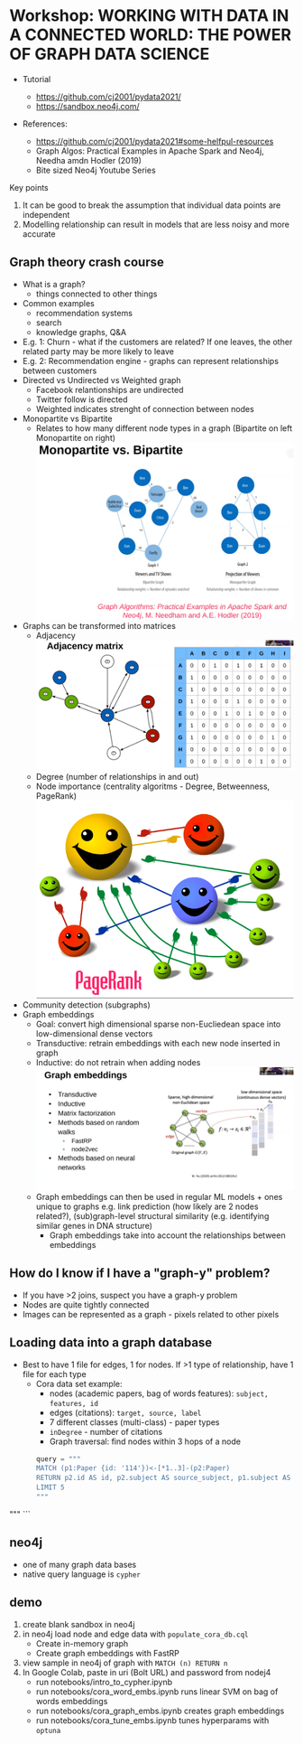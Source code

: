 # Workshop: WORKING WITH DATA IN A CONNECTED WORLD: THE POWER OF GRAPH DATA SCIENCE

* Tutorial
    * https://github.com/cj2001/pydata2021/
    * https://sandbox.neo4j.com/

* References: 
    * https://github.com/cj2001/pydata2021#some-helfpul-resources
    * Graph Algos: Practical Examples in Apache Spark and Neo4j, Needha amdn Hodler (2019)
    * Bite sized Neo4j Youtube Series

Key points
1. It can be good to break the assumption that individual data points are independent
2. Modelling relationship can result in models that are less noisy and more accurate

## Graph theory crash course
* What is a graph? 
    * things connected to other things
* Common examples
    * recommendation systems
    * search
    * knowledge graphs, Q&A    
* E.g. 1: Churn - what if the customers are related? If one leaves, the other related party may be more likely to leave
* E.g. 2: Recommendation engine - graphs can represent relationships between customers
* Directed vs Undirected vs Weighted graph
    * Facebook relantionships are undirected
    * Twitter follow is directed
    * Weighted indicates strenght of connection between nodes
* Monopartite vs Bipartite
    * Relates to how many different node types in a graph (Bipartite on left Monopartite on right)
    ![](2021-11-02-16-19-52.png)
* Graphs can be transformed into matrices
    * Adjacency
    ![](2021-11-02-16-21-10.png)
    * Degree (number of relationships in and out)
    * Node importance (centrality algoritms - Degree, Betweenness, PageRank)
    ![](2021-11-02-16-24-32.png)
* Community detection (subgraphs)    
* Graph embeddings
    * Goal: convert high dimensional sparse non-Eucliedean space into low-dimensional dense vectors
    * Transductive: retrain embeddings with each new node inserted in graph
    * Inductive: do not retrain when adding nodes
![](2021-11-02-16-27-02.png)
    * Graph embeddings can then be used in regular ML models + ones unique to graphs e.g. link prediction (how likely are 2 nodes related?), (sub)graph-level structural similarity (e.g. identifying similar genes in DNA structure)
        * Graph embeddings take into account the relationships between embeddings

## How do I know if I have a "graph-y" problem?
* If you have >2 joins, suspect you have a graph-y problem
* Nodes are quite tightly connected
* Images can be represented as a graph - pixels related to other pixels

## Loading data into a graph database
* Best to have 1 file for edges, 1 for nodes. If >1 type of relationship, have 1 file for each type
    * Cora data set example: 
        * nodes (academic papers, bag of words features): `subject, features, id`
        * edges (citations): `target, source, label`
        * 7 different classes (multi-class) - paper types
        * `inDegree` - number of citations
        * Graph traversal: find nodes within 3 hops of a node
        ```python
        query = """
        MATCH (p1:Paper {id: '114'})<-[*1..3]-(p2:Paper)
        RETURN p2.id AS id, p2.subject AS source_subject, p1.subject AS target_subject
        LIMIT 5
        """
"""
        ```

## neo4j
* one of many graph data bases
* native query language is `cypher`       

## demo
1. create blank sandbox in neo4j
2. in neo4j load node and edge data with `populate_cora_db.cql`
    * Create in-memory graph
    * Create graph embeddings with FastRP 
3. view sample in neo4j of graph with `MATCH (n) RETURN n`
4. In Google Colab, paste in uri (Bolt URL) and password from nodej4 
    * run notebooks/intro_to_cypher.ipynb
    * run notebooks/cora_word_embs.ipynb runs linear SVM on bag of words embeddings
    * run notebooks/cora_graph_embs.ipynb creates graph embeddings
    * run notebooks/cora_tune_embs.ipynb tunes hyperparams with `optuna` 



